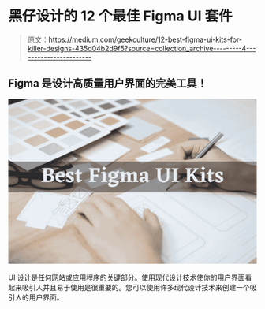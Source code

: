 # 黑仔设计的 12 个最佳 Figma UI 套件

> 原文：<https://medium.com/geekculture/12-best-figma-ui-kits-for-killer-designs-435d04b2d9f5?source=collection_archive---------4----------------------->

## Figma 是设计高质量用户界面的完美工具！

![](img/9a66416be7067e17a8436acfed304ec8.png)

UI 设计是任何网站或应用程序的关键部分。使用现代设计技术使你的用户界面看起来吸引人并且易于使用是很重要的。您可以使用许多现代设计技术来创建一个吸引人的用户界面。